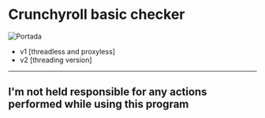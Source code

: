 # Crunchyroll basic checker
![Portada](https://github.com/johanmess/crunchyroll-checker-v1/assets/137084969/de12e1a6-b22a-49bd-ab9c-1648d28e904e)
- v1 [threadless and proxyless]
- v2 [threading version]
------------------------------------------------------------------------------
  I'm not held responsible for any actions performed while using this program
------------------------------------------------------------------------------
